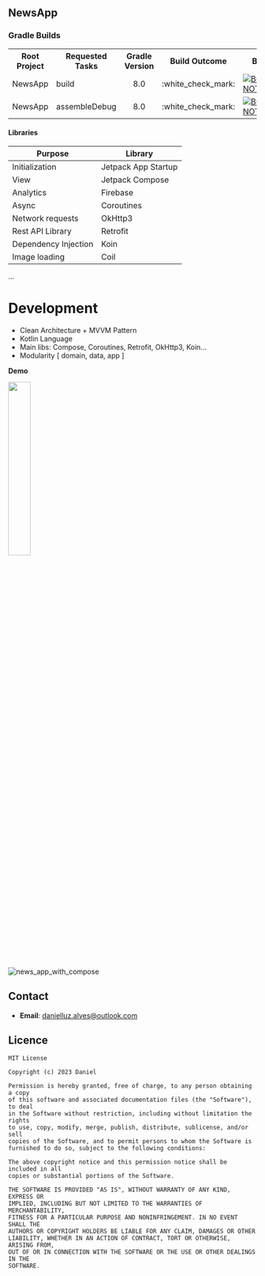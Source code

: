 ﻿## NewsApp

 <h3>Gradle Builds</h3>

<table>
    <tr>
        <th>Root Project</th>
        <th>Requested Tasks</th>
        <th>Gradle Version</th>
        <th>Build Outcome</th>
        <th>Build Scan™</th>
    </tr>
    <tr>
        <td>NewsApp</td>
        <td>build</td>
        <td align='center'>8.0</td>
        <td align='center'>:white_check_mark:</td>
        <td><a href="https://scans.gradle.com" rel="nofollow"><img src="https://img.shields.io/badge/Build%20Scan%E2%84%A2-NOT_PUBLISHED-lightgrey?logo=Gradle" alt="Build Scan NOT_PUBLISHED" /></a></td>
    </tr>
    <tr>
        <td>NewsApp</td>
        <td>assembleDebug</td>
        <td align='center'>8.0</td>
        <td align='center'>:white_check_mark:</td>
        <td><a href="https://scans.gradle.com" rel="nofollow"><img src="https://img.shields.io/badge/Build%20Scan%E2%84%A2-NOT_PUBLISHED-lightgrey?logo=Gradle" alt="Build Scan NOT_PUBLISHED" /></a></td>
    </tr>
</table>
   
 #### Libraries

|Purpose|Library|
|-------|-------|
|Initialization | Jetpack App Startup|
|View  | Jetpack Compose|
|Analytics | Firebase |
|Async|Coroutines|
|Network requests|OkHttp3
|Rest API Library| Retrofit
|Dependency Injection|Koin
|Image loading|Coil
...

# Development 

- Clean Architecture + MVVM Pattern
- Kotlin Language
- Main libs: Compose, Coroutines, Retrofit, OkHttp3, Koin...
- Modularity [ domain, data, app ]

**Demo**

<img src="https://github.com/lluzalves/NewsAppWithCompose/assets/8259531/8f86c3d0-c76c-44bb-a444-67953b0bcd9c" width="30%" height="30%">


![news_app_with_compose](https://github.com/lluzalves/NewsAppWithCompose/assets/8259531/bf832c81-3847-4d9e-ae45-aa63320d6558)



## Contact

- **Email**: danielluz.alves@outlook.com


## Licence

```
MIT License

Copyright (c) 2023 Daniel

Permission is hereby granted, free of charge, to any person obtaining a copy
of this software and associated documentation files (the "Software"), to deal
in the Software without restriction, including without limitation the rights
to use, copy, modify, merge, publish, distribute, sublicense, and/or sell
copies of the Software, and to permit persons to whom the Software is
furnished to do so, subject to the following conditions:

The above copyright notice and this permission notice shall be included in all
copies or substantial portions of the Software.

THE SOFTWARE IS PROVIDED "AS IS", WITHOUT WARRANTY OF ANY KIND, EXPRESS OR
IMPLIED, INCLUDING BUT NOT LIMITED TO THE WARRANTIES OF MERCHANTABILITY,
FITNESS FOR A PARTICULAR PURPOSE AND NONINFRINGEMENT. IN NO EVENT SHALL THE
AUTHORS OR COPYRIGHT HOLDERS BE LIABLE FOR ANY CLAIM, DAMAGES OR OTHER
LIABILITY, WHETHER IN AN ACTION OF CONTRACT, TORT OR OTHERWISE, ARISING FROM,
OUT OF OR IN CONNECTION WITH THE SOFTWARE OR THE USE OR OTHER DEALINGS IN THE
SOFTWARE.
```
